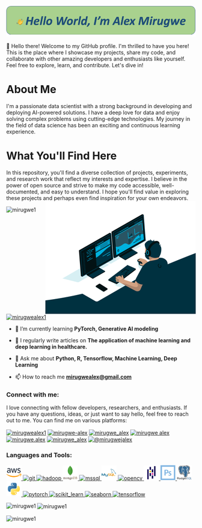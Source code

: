 ![MasterHead](https://github.com/mirugwe1/Data_Protection/blob/master/hello.png)

👋 Hello there! Welcome to my GitHub profile. I'm thrilled to have you here! This is the place where I showcase my projects, share my code, and collaborate with other amazing developers and enthusiasts like yourself. Feel free to explore, learn, and contribute. Let's dive in!

<h1 align="left"> About Me </h1>
I'm a passionate data scientist with a strong background in developing and deploying AI-powered solutions. I have a deep love for data and enjoy solving complex problems using cutting-edge technologies. My journey in the field of data science has been an exciting and continuous learning experience.

<h1 align="left"> What You'll Find Here </h1>
In this repository, you'll find a diverse collection of projects, experiments, and research work that reflect my interests and expertise. I believe in the power of open source and strive to make my code accessible, well-documented, and easy to understand. I hope you'll find value in exploring these projects and perhaps even find inspiration for your own endeavors.

<img align="right" alt="Coding" width="400" src="https://github.com/mirugwe1/Data_Protection/blob/master/code.gif">

<p align="left"> <img src="https://komarev.com/ghpvc/?username=mirugwe1&label=Profile%20views&color=0e75b6&style=flat" alt="mirugwe1" /> </p>

<p align="left"> <a href="https://twitter.com/mirugwealex1" target="blank"><img src="https://img.shields.io/twitter/follow/mirugwealex1?logo=twitter&style=for-the-badge" alt="mirugwealex1" /></a> </p>

- 🌱 I’m currently learning **PyTorch, Generative AI modeling**

- 📝 I regularly write articles on  <b> The application of machine learning and deep learning in healthcare.</b> 

- 💬 Ask me about **Python, R, Tensorflow, Machine Learning, Deep Learning**

- 📫 How to reach me **mirugwealex@gmail.com**

<h3 align="left">Connect with me:</h3>
I love connecting with fellow developers, researchers, and enthusiasts. If you have any questions, ideas, or just want to say hello, feel free to reach out to me. You can find me on various platforms:
<p align="left">
<a href="https://twitter.com/mirugwealex1" target="blank"><img align="center" src="https://raw.githubusercontent.com/rahuldkjain/github-profile-readme-generator/master/src/images/icons/Social/twitter.svg" alt="mirugwealex1" height="30" width="40" /></a>
<a href="https://linkedin.com/in/mirugwe-alex" target="blank"><img align="center" src="https://raw.githubusercontent.com/rahuldkjain/github-profile-readme-generator/master/src/images/icons/Social/linked-in-alt.svg" alt="mirugwe-alex" height="30" width="40" /></a>
<a href="https://stackoverflow.com/users/mirugwe_alex" target="blank"><img align="center" src="https://raw.githubusercontent.com/rahuldkjain/github-profile-readme-generator/master/src/images/icons/Social/stack-overflow.svg" alt="mirugwe_alex" height="30" width="40" /></a>
<a href="https://kaggle.com/mirugwe alex" target="blank"><img align="center" src="https://raw.githubusercontent.com/rahuldkjain/github-profile-readme-generator/master/src/images/icons/Social/kaggle.svg" alt="mirugwe alex" height="30" width="40" /></a>
<a href="https://fb.com/mirugwe.alex" target="blank"><img align="center" src="https://raw.githubusercontent.com/rahuldkjain/github-profile-readme-generator/master/src/images/icons/Social/facebook.svg" alt="mirugwe.alex" height="30" width="40" /></a>
<a href="https://instagram.com/mirugwe_alex" target="blank"><img align="center" src="https://raw.githubusercontent.com/rahuldkjain/github-profile-readme-generator/master/src/images/icons/Social/instagram.svg" alt="mirugwe_alex" height="30" width="40" /></a>
<a href="https://medium.com/@mirugwejalex" target="blank"><img align="center" src="https://raw.githubusercontent.com/rahuldkjain/github-profile-readme-generator/master/src/images/icons/Social/medium.svg" alt="@mirugwejalex" height="30" width="40" /></a>
</p>

<h3 align="left">Languages and Tools:</h3>
<p align="left"> <a href="https://aws.amazon.com" target="_blank" rel="noreferrer"> <img src="https://raw.githubusercontent.com/devicons/devicon/master/icons/amazonwebservices/amazonwebservices-original-wordmark.svg" alt="aws" width="40" height="40"/> </a> <a href="https://git-scm.com/" target="_blank" rel="noreferrer"> <img src="https://www.vectorlogo.zone/logos/git-scm/git-scm-icon.svg" alt="git" width="40" height="40"/> </a> <a href="https://hadoop.apache.org/" target="_blank" rel="noreferrer"> <img src="https://www.vectorlogo.zone/logos/apache_hadoop/apache_hadoop-icon.svg" alt="hadoop" width="40" height="40"/> </a> <a href="https://www.mongodb.com/" target="_blank" rel="noreferrer"> <img src="https://raw.githubusercontent.com/devicons/devicon/master/icons/mongodb/mongodb-original-wordmark.svg" alt="mongodb" width="40" height="40"/> </a> <a href="https://www.microsoft.com/en-us/sql-server" target="_blank" rel="noreferrer"> <img src="https://www.svgrepo.com/show/303229/microsoft-sql-server-logo.svg" alt="mssql" width="40" height="40"/> </a> <a href="https://www.mysql.com/" target="_blank" rel="noreferrer"> <img src="https://raw.githubusercontent.com/devicons/devicon/master/icons/mysql/mysql-original-wordmark.svg" alt="mysql" width="40" height="40"/> </a> <a href="https://opencv.org/" target="_blank" rel="noreferrer"> <img src="https://www.vectorlogo.zone/logos/opencv/opencv-icon.svg" alt="opencv" width="40" height="40"/> </a> <a href="https://pandas.pydata.org/" target="_blank" rel="noreferrer"> <img src="https://raw.githubusercontent.com/devicons/devicon/2ae2a900d2f041da66e950e4d48052658d850630/icons/pandas/pandas-original.svg" alt="pandas" width="40" height="40"/> </a> <a href="https://www.photoshop.com/en" target="_blank" rel="noreferrer"> <img src="https://raw.githubusercontent.com/devicons/devicon/master/icons/photoshop/photoshop-line.svg" alt="photoshop" width="40" height="40"/> </a> <a href="https://www.postgresql.org" target="_blank" rel="noreferrer"> <img src="https://raw.githubusercontent.com/devicons/devicon/master/icons/postgresql/postgresql-original-wordmark.svg" alt="postgresql" width="40" height="40"/> </a> <a href="https://www.python.org" target="_blank" rel="noreferrer"> <img src="https://raw.githubusercontent.com/devicons/devicon/master/icons/python/python-original.svg" alt="python" width="40" height="40"/> </a> <a href="https://pytorch.org/" target="_blank" rel="noreferrer"> <img src="https://www.vectorlogo.zone/logos/pytorch/pytorch-icon.svg" alt="pytorch" width="40" height="40"/> </a> <a href="https://scikit-learn.org/" target="_blank" rel="noreferrer"> <img src="https://upload.wikimedia.org/wikipedia/commons/0/05/Scikit_learn_logo_small.svg" alt="scikit_learn" width="40" height="40"/> </a> <a href="https://seaborn.pydata.org/" target="_blank" rel="noreferrer"> <img src="https://seaborn.pydata.org/_images/logo-mark-lightbg.svg" alt="seaborn" width="40" height="40"/> </a> <a href="https://www.tensorflow.org" target="_blank" rel="noreferrer"> <img src="https://www.vectorlogo.zone/logos/tensorflow/tensorflow-icon.svg" alt="tensorflow" width="40" height="40"/> </a> </p>

<p><img align="left" src="https://github-readme-stats.vercel.app/api/top-langs?username=mirugwe1&show_icons=true&locale=en&layout=compact" alt="mirugwe1" /></p>

<p>&nbsp;<img align="center" src="https://github-readme-stats.vercel.app/api?username=mirugwe1&show_icons=true&locale=en" alt="mirugwe1" /></p>

<p><img align="center" src="https://github-readme-streak-stats.herokuapp.com/?user=mirugwe1&" alt="mirugwe1" /></p>

